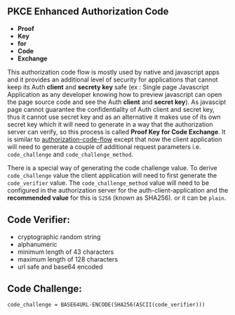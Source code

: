 ## PKCE Enhanced Authorization Code
- __Proof__
- __Key__
- __for__
- __Code__
- __Exchange__

This authorization code flow is mostly used by native and javascript apps and it provides an additional level of security for applications that cannot keep its Auth __client__ and __secrety key__ safe (ex : Single page Javascript Application as any developer knowing how to preview javascript can open the page source code and see the Auth __client__ and __secret key__).
As javascipt page cannot guarantee the confidentiality of Auth client and secret key, thus it cannot use secret key and as an alternative it makes use of its own secret key which it will need to generate in a way that the authorization server can verify, so this process is called __Proof Key for Code Exchange__. It is similar to [authorization-code-flow](https://github.com/bertoxious/keycloak/tree/main/authorization-code-grant) except that now the client application will need to generate a couple of additional request parameters i.e. `code_challenge` and `code_challenge_method`.

There is a special way of generating the code challenge value. To derive `code_challenge` value the client application will need to first generate the `code_verifier` value. The `code_challenge_method` value will need to be configured in the authorization server for the auth-client-application and the __recommended value__ for this is `S256` (known as SHA256).
or it can be `plain`.

## Code Verifier:
- cryptographic random string
- alphanumeric
- minimum length of 43 characters
- maximum length of 128 characters
- url safe and base64 encoded

## Code Challenge:
`code_challenge = BASE64URL-ENCODE(SHA256(ASCII(code_verifier)))`